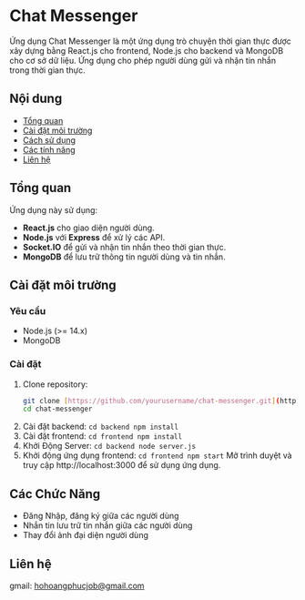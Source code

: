 # Chat Messenger

Ứng dụng Chat Messenger là một ứng dụng trò chuyện thời gian thực được xây dựng bằng React.js cho frontend, Node.js cho backend và MongoDB cho cơ sở dữ liệu. Ứng dụng cho phép người dùng gửi và nhận tin nhắn trong thời gian thực.

## Nội dung

- [Tổng quan](#tổng-quan)
- [Cài đặt môi trường](#cài-đặt-môi-trường)
- [Cách sử dụng](#cách-sử-dụng)
- [Các tính năng](#các-tính-năng)
- [Liên hệ](#liên-hệ)

## Tổng quan

Ứng dụng này sử dụng:
- **React.js** cho giao diện người dùng.
- **Node.js** với **Express** để xử lý các API.
- **Socket.IO** để gửi và nhận tin nhắn theo thời gian thực.
- **MongoDB** để lưu trữ thông tin người dùng và tin nhắn.

## Cài đặt môi trường

### Yêu cầu
- Node.js (>= 14.x)
- MongoDB

### Cài đặt
1. Clone repository:
   ```bash
   git clone [https://github.com/yourusername/chat-messenger.git](https://github.com/Minurte1/Chat-Messanger-Nodejs-Socket-Reactjs.git)
   cd chat-messenger
2. Cài đặt backend:
  `
   cd backend
   npm install
  `
3. Cài đặt frontend:
``
cd frontend
npm install
``
4. Khởi Động Server:
``
cd backend
node server.js
``
5. Khởi động ứng dụng frontend:
``
cd frontend
npm start
``
Mở trình duyệt và truy cập http://localhost:3000 để sử dụng ứng dụng.
## Các Chức Năng
- Đăng Nhập, đăng ký giữa các người dùng
- Nhắn tin lưu trữ tin nhắn giữa các người dùng
- Thay đổi ảnh đại diện người dùng
## Liên hệ
gmail: hohoangphucjob@gmail.com

